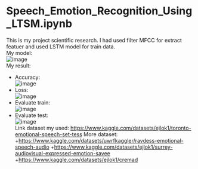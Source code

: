 # Speech_Emotion_Recognition_Using_LTSM.ipynb
This is my project scientific research. I had used filter MFCC for extract featuer and used LSTM model for train data.<br>
My model:<br>
![image](https://user-images.githubusercontent.com/86609606/191217118-38d7a007-f7aa-41a5-b963-b75b0bfb0a3b.png)<br>
My result:<br>
+ Accuracy:<br>
![image](https://user-images.githubusercontent.com/86609606/191216238-d0514f60-ccb5-4f8e-add7-094be9c67757.png)
+ Loss:<br>
![image](https://user-images.githubusercontent.com/86609606/191216590-347e6816-0e5f-4332-8050-5f7c8fee998a.png)
+ Evaluate train:<br>
![image](https://user-images.githubusercontent.com/86609606/191217272-1c83fab9-14e3-471a-a78a-abbfa817346c.png)
+ Evaluate test:<br>
![image](https://user-images.githubusercontent.com/86609606/191216831-b3bc2628-ef1c-4dd2-853e-4a37a138a00c.png)<br>
Link dataset my used: https://www.kaggle.com/datasets/ejlok1/toronto-emotional-speech-set-tess 
More dataset:
+https://www.kaggle.com/datasets/uwrfkaggler/ravdess-emotional-speech-audio
+https://www.kaggle.com/datasets/ejlok1/surrey-audiovisual-expressed-emotion-savee
+https://www.kaggle.com/datasets/ejlok1/cremad

